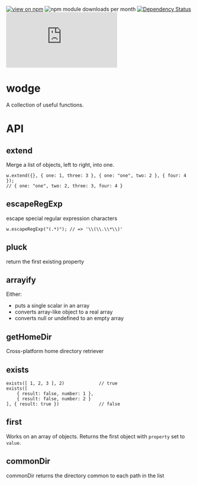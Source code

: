 [![view on npm](http://img.shields.io/npm/v/wodge.svg)](https://www.npmjs.org/package/wodge)
![npm module downloads per month](http://img.shields.io/npm/dm/wodge.svg)
[![Dependency Status](https://david-dm.org/75lb/wodge.svg)](https://david-dm.org/75lb/wodge)
![Analytics](https://ga-beacon.appspot.com/UA-27725889-25/wodge/README.md?pixel)

wodge
=====
A collection of useful functions.

API
===

extend
--------
Merge a list of objects, left to right, into one.

```
w.extend({}, { one: 1, three: 3 }, { one: "one", two: 2 }, { four: 4 });
// { one: "one", two: 2, three: 3, four: 4 }
```


escapeRegExp
--------
escape special regular expression characters

```
w.escapeRegExp("(.*)"); // => '\\(\\.\\*\\)'
```


pluck
--------
return the first existing property


arrayify
--------
Either:

- puts a single scalar in an array
- converts array-like object to a real array
- converts null or undefined to an empty array


getHomeDir
--------
Cross-platform home directory retriever


exists
--------


```
exists([ 1, 2, 3 ], 2)             // true
exists([
    { result: false, number: 1 },
    { result: false, number: 2 }
], { result: true })               // false
```


first
--------
Works on an array of objects. Returns the first object with `property` set to `value`.


commonDir
--------
commonDir returns the directory common to each path in the list


